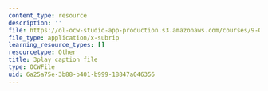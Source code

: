 ```yaml
---
content_type: resource
description: ''
file: https://ol-ocw-studio-app-production.s3.amazonaws.com/courses/9-00sc-introduction-to-psychology-fall-2011/6a25a75e3b88b401b99918847a046356_SXzdOK_J-xE.srt
file_type: application/x-subrip
learning_resource_types: []
resourcetype: Other
title: 3play caption file
type: OCWFile
uid: 6a25a75e-3b88-b401-b999-18847a046356
---
```


